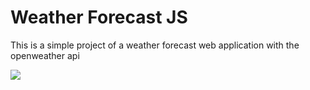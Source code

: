 # Weather Forecast JS
<div style="display: inline_block">
  
  This is a simple project of a weather forecast web application with the openweather api
  
  <img href="https://l1nq.com/weatherforecast" src="https://photos.app.goo.gl/WxBuwAvBx25ZHWFMA" />
</div>
